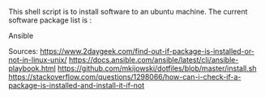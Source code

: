 This shell script is to install software to an ubuntu machine. 
The current software package list is :

Ansible


Sources: 
 https://www.2daygeek.com/find-out-if-package-is-installed-or-not-in-linux-unix/
 https://docs.ansible.com/ansible/latest/cli/ansible-playbook.html 
 https://github.com/mkijowski/dotfiles/blob/master/install.sh
 https://stackoverflow.com/questions/1298066/how-can-i-check-if-a-package-is-installed-and-install-it-if-not
